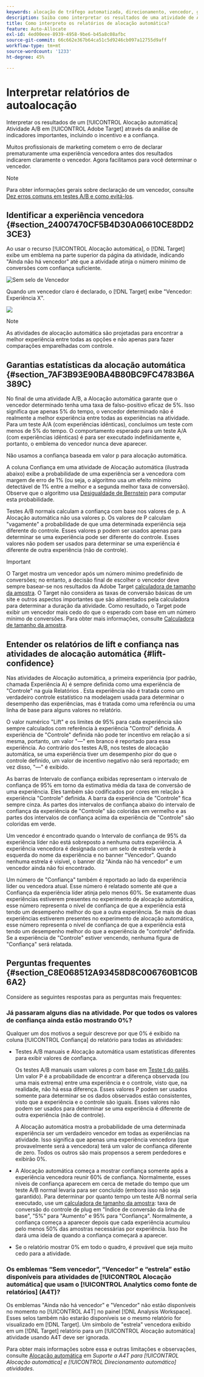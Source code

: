 ```yaml
---
keywords: alocação de tráfego automatizada, direcionamento, vencedor, garantia estatística, confiança, determinar vencedor, aumento, confiança, padrão, experiência padrão, alocação automática, alocação automática
description: Saiba como interpretar os resultados de uma atividade de Alocação automática A/B no Adobe [!DNL Target] através da análise de indicadores importantes, incluindo o incentivo e a confiança.
title: Como interpreto os relatórios de alocação automática?
feature: Auto-Allocate
exl-id: 4ed00eee-8939-4958-9be6-b45a8c08afbc
source-git-commit: 66c662e367b64ca51c5d9246cb097a12755d9aff
workflow-type: tm+mt
source-wordcount: '1233'
ht-degree: 45%

---
```


# Interpretar relatórios de autoalocação

Interpretar os resultados de um [!UICONTROL Alocação automática] Atividade A/B em [!UICONTROL Adobe Target] através da análise de indicadores importantes, incluindo o incentivo e a confiança.

Muitos profissionais de marketing cometem o erro de declarar prematuramente uma experiência vencedora antes dos resultados indicarem claramente o vencedor. Agora facilitamos para você determinar o vencedor.

>[!NOTE]
>
>Para obter informações gerais sobre declaração de um vencedor, consulte [Dez erros comuns em testes A/B e como evitá-los](/help/main/c-activities/t-test-ab/common-ab-testing-pitfalls.md).

## Identificar a experiência vencedora {#section_24007470CF5B4D30A06610CE8DD23CE3}

Ao usar o recurso [!UICONTROL Alocação automática], o [!DNL Target] exibe um emblema na parte superior da página da atividade, indicando &quot;Ainda não há vencedor&quot; até que a atividade atinja o número mínimo de conversões com confiança suficiente.

![Sem selo de Vencedor](/help/main/c-activities/automated-traffic-allocation/assets/no-winner.png)

Quando um vencedor claro é declarado, o [!DNL Target] exibe &quot;Vencedor: Experiência X&quot;.

![](assets/winner.png)

>[!NOTE]
>
>As atividades de alocação automática são projetadas para encontrar a melhor experiência entre todas as opções e não apenas para fazer comparações emparelhadas com controle.

## Garantias estatísticas da alocação automática {#section_7AF3B93E90BA4B80BC9FC4783B6A389C}

No final de uma atividade A/B, a Alocação automática garante que o vencedor determinado tenha uma taxa de falso-positivo eficaz de 5%. Isso significa que apenas 5% do tempo, o vencedor determinado não é realmente a melhor experiência entre todas as experiências na atividade. Para um teste A/A (com experiências idênticas), concluímos um teste com menos de 5% do tempo. O comportamento esperado para um teste A/A (com experiências idênticas) é para ser executado indefinidamente e, portanto, o emblema do vencedor nunca deve aparecer.

Não usamos a confiança baseada em valor p para alocação automática.

A coluna Confiança em uma atividade de Alocação automática (ilustrada abaixo) exibe a probabilidade de uma experiência ser a vencedora com margem de erro de 1% (ou seja, o algoritmo usa um efeito mínimo detectável de 1% entre a melhor e a segunda melhor taxa de conversão). Observe que o algoritmo usa [Desigualdade de Bernstein](https://en.wikipedia.org/wiki/Bernstein_inequalities_%28probability_theory%29) para computar esta probabilidade.

Testes A/B normais calculam a confiança com base nos valores de p. A Alocação automática não usa valores p. Os valores de P calculam &quot;vagamente&quot; a probabilidade de que uma determinada experiência seja diferente do controle. Esses valores p podem ser usados apenas para determinar se uma experiência pode ser diferente do controle. Esses valores não podem ser usados para determinar se uma experiência é diferente de outra experiência (não de controle).

>[!IMPORTANT]
>
>O Target mostra um vencedor após um número mínimo predefinido de conversões; no entanto, a decisão final de escolher o vencedor deve sempre basear-se nos resultados da Adobe Target [calculadora de tamanho da amostra](https://experienceleague.adobe.com/tools/calculator/testcalculator.html?lang=pt-BR). O Target não considera as taxas de conversão básicas de um site e outros aspectos importantes que são alimentados pela calculadora para determinar a duração da atividade. Como resultado, o Target pode exibir um vencedor mais cedo do que o esperado com base em um número mínimo de conversões. Para obter mais informações, consulte [Calculadora de tamanho da amostra](/help/main/c-activities/t-test-ab/sample-size-determination.md#section_6B8725BD704C4AFE939EF2A6B6E834E6).

## Entender os relatórios de lift e confiança nas atividades de alocação automática {#lift-confidence}

Nas atividades de Alocação automática, a primeira experiência (por padrão, chamada Experiência A) é sempre definida como uma experiência de &quot;Controle&quot; na guia Relatórios . Esta experiência não é tratada como um verdadeiro controle estatístico na modelagem usada para determinar o desempenho das experiências, mas é tratada como uma referência ou uma linha de base para alguns valores no relatório.

O valor numérico &quot;Lift&quot; e os limites de 95% para cada experiência são sempre calculados com referência à experiência &quot;Control&quot; definida. A experiência de &quot;Controle&quot; definida não pode ter incentivo em relação a si mesma, portanto, um valor &quot;—&quot; em branco é reportado para essa experiência. Ao contrário dos testes A/B, nos testes de alocação automática, se uma experiência tiver um desempenho pior do que o controle definido, um valor de incentivo negativo não será reportado; em vez disso, &quot;—&quot; é exibido.

As barras de Intervalo de confiança exibidas representam o intervalo de confiança de 95% em torno da estimativa média da taxa de conversão de uma experiência. Eles também são codificados por cores em relação à experiência &quot;Controle&quot; definida. A barra da experiência de &quot;Controle&quot; fica sempre cinza. As partes dos intervalos de confiança abaixo do intervalo de confiança da experiência de &quot;Controle&quot; são coloridas em vermelho e as partes dos intervalos de confiança acima da experiência de &quot;Controle&quot; são coloridas em verde.

Um vencedor é encontrado quando o Intervalo de confiança de 95% da experiência líder não está sobreposto a nenhuma outra experiência. A experiência vencedora é designada com um selo de estrela verde à esquerda do nome da experiência e no banner &quot;Vencedor&quot;. Quando nenhuma estrela é visível, o banner diz &quot;Ainda não há vencedor&quot; e um vencedor ainda não foi encontrado.

Um número de &quot;Confiança&quot; também é reportado ao lado da experiência líder ou vencedora atual. Esse número é relatado somente até que a Confiança da experiência líder atinja pelo menos 60%. Se exatamente duas experiências estiverem presentes no experimento de alocação automática, esse número representa o nível de confiança de que a experiência está tendo um desempenho melhor do que a outra experiência. Se mais de duas experiências estiverem presentes no experimento de alocação automática, esse número representa o nível de confiança de que a experiência está tendo um desempenho melhor do que a experiência de &quot;controle&quot; definida. Se a experiência de &quot;Controle&quot; estiver vencendo, nenhuma figura de &quot;Confiança&quot; será relatada.

## Perguntas frequentes {#section_C8E068512A93458D8C006760B1C0B6A2}

Considere as seguintes respostas para as perguntas mais frequentes:

### Já passaram alguns dias na atividade. Por que todos os valores de confiança ainda estão mostrando 0%?

Qualquer um dos motivos a seguir descreve por que 0% é exibido na coluna [!UICONTROL Confiança] do relatório para todas as atividades:

* Testes A/B manuais e Alocação automática usam estatísticas diferentes para exibir valores de confiança.

   Os testes A/B manuais usam valores p com base em [Teste t do galês](https://en.wikipedia.org/wiki/Welch%27s_t-test). Um valor P é a probabilidade de encontrar a diferença observada (ou uma mais extrema) entre uma experiência e o controle, visto que, na realidade, não há essa diferença. Esses valores P podem ser usados somente para determinar se os dados observados estão consistentes, visto que a experiência e o controle são iguais. Esses valores não podem ser usados para determinar se uma experiência é diferente de outra experiência (não de controle).

   A Alocação automática mostra a probabilidade de uma determinada experiência ser um verdadeiro vencedor em todas as experiências na atividade. Isso significa que apenas uma experiência vencedora (que provavelmente será a vencedora) terá um valor de confiança diferente de zero. Todos os outros são mais propensos a serem perdedores e exibirão 0%.

* A Alocação automática começa a mostrar confiança somente após a experiência vencedora reunir 60% de confiança. Normalmente, esses níveis de confiança aparecem em cerca de metade do tempo que um teste A/B normal levaria para ser concluído (embora isso não seja garantido). Para determinar por quanto tempo um teste A/B normal seria executado, use um [calculadora de tamanho da amostra](https://experienceleague.adobe.com/tools/calculator/testcalculator.html): taxa de conversão do controle de plug em &quot;Índice de conversão da linha de base&quot;, &quot;5%&quot; para &quot;Aumento&quot; e 95% para &quot;Confiança&quot;. Normalmente, a confiança começa a aparecer depois que cada experiência acumulou pelo menos 50% das amostras necessárias por experiência. Isso lhe dará uma ideia de quando a confiança começará a aparecer.
* Se o relatório mostrar 0% em todo o quadro, é provável que seja muito cedo para a atividade.

### Os emblemas “Sem vencedor”, “Vencedor” e “estrela” estão disponíveis para atividades de [!UICONTROL Alocação automática] que usam o [!UICONTROL Analytics como fonte de relatórios] (A4T)?

Os emblemas &quot;Ainda não há vencedor&quot; e &quot;Vencedor&quot; não estão disponíveis no momento no [!UICONTROL A4T] no painel [!DNL Analysis Workspace]. Esses selos também não estarão disponíveis se o mesmo relatório for visualizado em [!DNL Target]. Um símbolo de &quot;estrela&quot; vencedora exibido em um [!DNL Target] relatório para um [!UICONTROL Alocação automática] atividade usando A4T deve ser ignorada.

Para obter mais informações sobre essa e outras limitações e observações, consulte [Alocação automática](/help/main/c-integrating-target-with-mac/a4t/a4t-at-aa.md#aa) em *Suporte a A4T para [!UICONTROL Alocação automática] e [!UICONTROL Direcionamento automático] atividades*.


